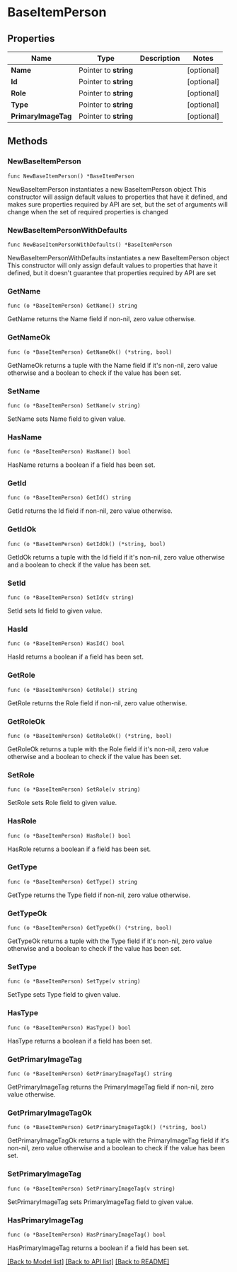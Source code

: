 # BaseItemPerson

## Properties

Name | Type | Description | Notes
------------ | ------------- | ------------- | -------------
**Name** | Pointer to **string** |  | [optional] 
**Id** | Pointer to **string** |  | [optional] 
**Role** | Pointer to **string** |  | [optional] 
**Type** | Pointer to **string** |  | [optional] 
**PrimaryImageTag** | Pointer to **string** |  | [optional] 

## Methods

### NewBaseItemPerson

`func NewBaseItemPerson() *BaseItemPerson`

NewBaseItemPerson instantiates a new BaseItemPerson object
This constructor will assign default values to properties that have it defined,
and makes sure properties required by API are set, but the set of arguments
will change when the set of required properties is changed

### NewBaseItemPersonWithDefaults

`func NewBaseItemPersonWithDefaults() *BaseItemPerson`

NewBaseItemPersonWithDefaults instantiates a new BaseItemPerson object
This constructor will only assign default values to properties that have it defined,
but it doesn't guarantee that properties required by API are set

### GetName

`func (o *BaseItemPerson) GetName() string`

GetName returns the Name field if non-nil, zero value otherwise.

### GetNameOk

`func (o *BaseItemPerson) GetNameOk() (*string, bool)`

GetNameOk returns a tuple with the Name field if it's non-nil, zero value otherwise
and a boolean to check if the value has been set.

### SetName

`func (o *BaseItemPerson) SetName(v string)`

SetName sets Name field to given value.

### HasName

`func (o *BaseItemPerson) HasName() bool`

HasName returns a boolean if a field has been set.

### GetId

`func (o *BaseItemPerson) GetId() string`

GetId returns the Id field if non-nil, zero value otherwise.

### GetIdOk

`func (o *BaseItemPerson) GetIdOk() (*string, bool)`

GetIdOk returns a tuple with the Id field if it's non-nil, zero value otherwise
and a boolean to check if the value has been set.

### SetId

`func (o *BaseItemPerson) SetId(v string)`

SetId sets Id field to given value.

### HasId

`func (o *BaseItemPerson) HasId() bool`

HasId returns a boolean if a field has been set.

### GetRole

`func (o *BaseItemPerson) GetRole() string`

GetRole returns the Role field if non-nil, zero value otherwise.

### GetRoleOk

`func (o *BaseItemPerson) GetRoleOk() (*string, bool)`

GetRoleOk returns a tuple with the Role field if it's non-nil, zero value otherwise
and a boolean to check if the value has been set.

### SetRole

`func (o *BaseItemPerson) SetRole(v string)`

SetRole sets Role field to given value.

### HasRole

`func (o *BaseItemPerson) HasRole() bool`

HasRole returns a boolean if a field has been set.

### GetType

`func (o *BaseItemPerson) GetType() string`

GetType returns the Type field if non-nil, zero value otherwise.

### GetTypeOk

`func (o *BaseItemPerson) GetTypeOk() (*string, bool)`

GetTypeOk returns a tuple with the Type field if it's non-nil, zero value otherwise
and a boolean to check if the value has been set.

### SetType

`func (o *BaseItemPerson) SetType(v string)`

SetType sets Type field to given value.

### HasType

`func (o *BaseItemPerson) HasType() bool`

HasType returns a boolean if a field has been set.

### GetPrimaryImageTag

`func (o *BaseItemPerson) GetPrimaryImageTag() string`

GetPrimaryImageTag returns the PrimaryImageTag field if non-nil, zero value otherwise.

### GetPrimaryImageTagOk

`func (o *BaseItemPerson) GetPrimaryImageTagOk() (*string, bool)`

GetPrimaryImageTagOk returns a tuple with the PrimaryImageTag field if it's non-nil, zero value otherwise
and a boolean to check if the value has been set.

### SetPrimaryImageTag

`func (o *BaseItemPerson) SetPrimaryImageTag(v string)`

SetPrimaryImageTag sets PrimaryImageTag field to given value.

### HasPrimaryImageTag

`func (o *BaseItemPerson) HasPrimaryImageTag() bool`

HasPrimaryImageTag returns a boolean if a field has been set.


[[Back to Model list]](../README.md#documentation-for-models) [[Back to API list]](../README.md#documentation-for-api-endpoints) [[Back to README]](../README.md)


